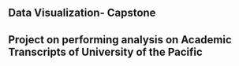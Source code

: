 ## Data Visualization- Capstone
## Project on performing analysis on Academic Transcripts of University of the Pacific
